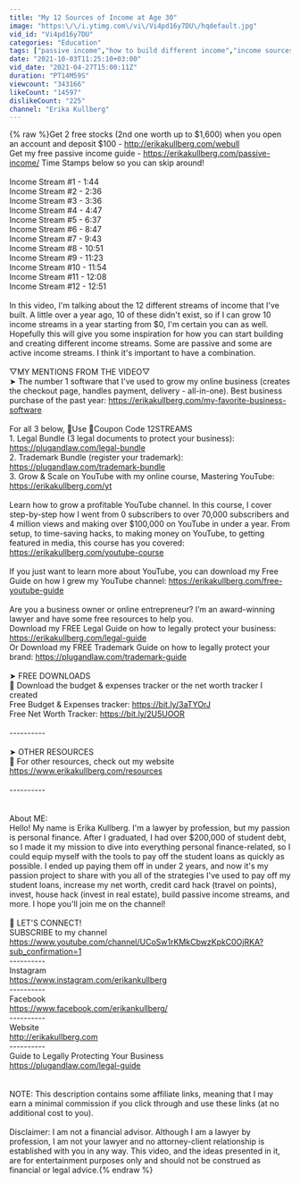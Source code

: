 ```yaml
---
title: "My 12 Sources of Income at Age 30"
image: "https:\/\/i.ytimg.com\/vi\/Vi4pd16y7DU\/hqdefault.jpg"
vid_id: "Vi4pd16y7DU"
categories: "Education"
tags: ["passive income","how to build different income","income sources"]
date: "2021-10-03T11:25:10+03:00"
vid_date: "2021-04-27T15:00:11Z"
duration: "PT14M59S"
viewcount: "343166"
likeCount: "14597"
dislikeCount: "225"
channel: "Erika Kullberg"
---
```

{% raw %}Get 2 free stocks (2nd one worth up to $1,600) when you open an account and deposit $100 - <a rel="nofollow" target="blank" href="http://erikakullberg.com/webull">http://erikakullberg.com/webull</a><br />Get my free passive income guide - <a rel="nofollow" target="blank" href="https://erikakullberg.com/passive-income/">https://erikakullberg.com/passive-income/</a>   Time Stamps below so you can skip around!<br /><br />Income Stream #1 - 1:44<br />Income Stream #2 - 2:36<br />Income Stream #3 - 3:36<br />Income Stream #4 - 4:47<br />Income Stream #5 - 6:37<br />Income Stream #6 - 8:47<br />Income Stream #7 - 9:43<br />Income Stream #8 - 10:51<br />Income Stream #9 - 11:23<br />Income Stream #10 - 11:54<br />Income Stream #11 - 12:08<br />Income Stream #12 - 12:51<br /><br />In this video, I'm talking about the 12 different streams of income that I've built.  A little over a year ago, 10 of these didn't exist, so if I can grow 10 income streams in a year starting from $0, I'm certain you can as well.  Hopefully this will give you some inspiration for how you can start building and creating different income streams.  Some are passive and some are active income streams.  I think it's important to have a combination.<br /><br />▽MY MENTIONS FROM THE VIDEO▽<br />➤ The number 1 software that I've used to grow my online business (creates the checkout page, handles payment, delivery - all-in-one).  Best business purchase of the past year: <a rel="nofollow" target="blank" href="https://erikakullberg.com/my-favorite-business-software">https://erikakullberg.com/my-favorite-business-software</a><br /><br />For all 3 below, 🍎Use 🍎Coupon Code 12STREAMS <br />1. Legal Bundle (3 legal documents to protect your business): <a rel="nofollow" target="blank" href="https://plugandlaw.com/legal-bundle">https://plugandlaw.com/legal-bundle</a><br />2. Trademark Bundle (register your trademark): <a rel="nofollow" target="blank" href="https://plugandlaw.com/trademark-bundle">https://plugandlaw.com/trademark-bundle</a><br />3. Grow &amp; Scale on YouTube with my online course, Mastering YouTube: <a rel="nofollow" target="blank" href="https://erikakullberg.com/yt">https://erikakullberg.com/yt</a> <br /><br />Learn how to grow a profitable YouTube channel.  In this course, I cover step-by-step how I went from 0 subscribers to over 70,000 subscribers and 4 million views and making over $100,000 on YouTube in under a year.  From setup, to time-saving hacks, to making money on YouTube, to getting featured in media, this course has you covered: <a rel="nofollow" target="blank" href="https://erikakullberg.com/youtube-course">https://erikakullberg.com/youtube-course</a><br /><br />If you just want to learn more about YouTube, you can download my Free Guide on how I grew my YouTube channel: <a rel="nofollow" target="blank" href="https://erikakullberg.com/free-youtube-guide">https://erikakullberg.com/free-youtube-guide</a><br /><br />Are you a business owner or online entrepreneur?  I’m an award-winning lawyer and have some free resources to help you.<br />Download my FREE Legal Guide on how to legally protect your business: <a rel="nofollow" target="blank" href="https://erikakullberg.com/legal-guide">https://erikakullberg.com/legal-guide</a><br />Or Download my FREE Trademark Guide on how to legally protect your brand: <a rel="nofollow" target="blank" href="https://plugandlaw.com/trademark-guide">https://plugandlaw.com/trademark-guide</a> <br /><br />➤ FREE DOWNLOADS<br />💸 Download the budget &amp; expenses tracker or the net worth tracker I created<br />Free Budget &amp; Expenses tracker: <a rel="nofollow" target="blank" href="https://bit.ly/3aTYOrJ">https://bit.ly/3aTYOrJ</a><br />Free Net Worth Tracker: <a rel="nofollow" target="blank" href="https://bit.ly/2U5UOOR">https://bit.ly/2U5UOOR</a><br /><br />----------<br /><br />➤ OTHER RESOURCES<br />📧 For other resources, check out my website<br /><a rel="nofollow" target="blank" href="https://www.erikakullberg.com/resources">https://www.erikakullberg.com/resources</a><br /><br />----------<br /><br /><br />About ME:<br />Hello!  My name is Erika Kullberg.  I'm a lawyer by profession, but my passion is personal finance. After I graduated, I had over $200,000 of student debt, so I made it my mission to dive into everything personal finance-related, so I could equip myself with the tools to pay off the student loans as quickly as possible.  I ended up paying them off in under 2 years, and now it's my passion project to share with you all of the strategies I've used to pay off my student loans, increase my net worth, credit card hack (travel on points), invest, house hack (invest in real estate), build passive income streams, and more.  I hope you'll join me on the channel!<br /><br />📮 LET'S CONNECT!<br />SUBSCRIBE to my channel<br /><a rel="nofollow" target="blank" href="https://www.youtube.com/channel/UCoSw1rKMkCbwzKpkC0OjRKA?sub_confirmation=1">https://www.youtube.com/channel/UCoSw1rKMkCbwzKpkC0OjRKA?sub_confirmation=1</a><br />----------<br />Instagram<br /><a rel="nofollow" target="blank" href="https://www.instagram.com/erikankullberg">https://www.instagram.com/erikankullberg</a><br />----------<br />Facebook<br /><a rel="nofollow" target="blank" href="https://www.facebook.com/erikankullberg/">https://www.facebook.com/erikankullberg/</a><br />----------<br />Website<br /><a rel="nofollow" target="blank" href="http://erikakullberg.com">http://erikakullberg.com</a><br />----------<br />Guide to Legally Protecting Your Business<br /><a rel="nofollow" target="blank" href="https://plugandlaw.com/legal-guide">https://plugandlaw.com/legal-guide</a><br /><br /><br />NOTE: This description contains some affiliate links, meaning that I may earn a minimal commission if you click through and use these links (at no additional cost to you).<br /><br />Disclaimer: I am not a financial advisor.  Although I am a lawyer by profession, I am not your lawyer and no attorney-client relationship is established with you in any way.  This video, and the ideas presented in it, are for entertainment purposes only and should not be construed as financial or legal advice.{% endraw %}
